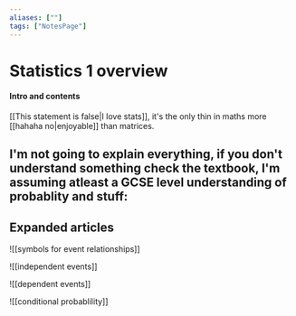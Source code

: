 ```yaml
---
aliases: [""]
tags: ["NotesPage"]
---
```


# Statistics 1 overview

#### Intro and contents
[[This statement is false|I love stats]], it's the only thin in maths more [[hahaha no|enjoyable]] than matrices.

I'm not going to explain everything, if you don't understand something check the textbook, I'm assuming atleast a GCSE level understanding of probablity and stuff:
- 


## Expanded articles
![[symbols for event relationships]]

![[independent events]]

![[dependent events]]

![[conditional probablility]]